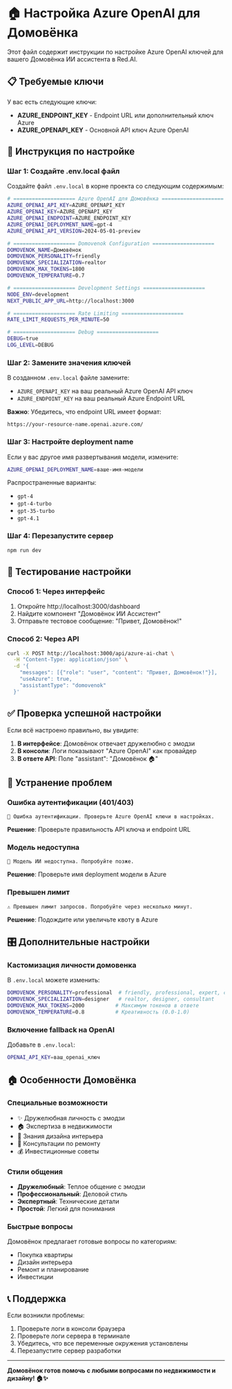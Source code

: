 # 🏠 Настройка Azure OpenAI для Домовёнка

Этот файл содержит инструкции по настройке Azure OpenAI ключей для вашего Домовёнка ИИ ассистента в Red.AI.

## 📋 Требуемые ключи

У вас есть следующие ключи:
- **AZURE_ENDPOINT_KEY** - Endpoint URL или дополнительный ключ Azure
- **AZURE_OPENAPI_KEY** - Основной API ключ Azure OpenAI

## 🔧 Инструкция по настройке

### Шаг 1: Создайте .env.local файл

Создайте файл `.env.local` в корне проекта со следующим содержимым:

```bash
# ==================== Azure OpenAI для Домовёнка ====================
AZURE_OPENAI_API_KEY=AZURE_OPENAPI_KEY
AZURE_OPENAI_KEY=AZURE_OPENAPI_KEY
AZURE_OPENAI_ENDPOINT=AZURE_ENDPOINT_KEY
AZURE_OPENAI_DEPLOYMENT_NAME=gpt-4
AZURE_OPENAI_API_VERSION=2024-05-01-preview

# ==================== Domovenok Configuration ====================
DOMOVENOK_NAME=Домовёнок
DOMOVENOK_PERSONALITY=friendly
DOMOVENOK_SPECIALIZATION=realtor
DOMOVENOK_MAX_TOKENS=1800
DOMOVENOK_TEMPERATURE=0.7

# ==================== Development Settings ====================
NODE_ENV=development
NEXT_PUBLIC_APP_URL=http://localhost:3000

# ==================== Rate Limiting ====================
RATE_LIMIT_REQUESTS_PER_MINUTE=50

# ==================== Debug ====================
DEBUG=true
LOG_LEVEL=DEBUG
```

### Шаг 2: Замените значения ключей

В созданном `.env.local` файле замените:
- `AZURE_OPENAPI_KEY` на ваш реальный Azure OpenAI API ключ
- `AZURE_ENDPOINT_KEY` на ваш реальный Azure Endpoint URL

**Важно**: Убедитесь, что endpoint URL имеет формат:
```
https://your-resource-name.openai.azure.com/
```

### Шаг 3: Настройте deployment name

Если у вас другое имя развертывания модели, измените:
```bash
AZURE_OPENAI_DEPLOYMENT_NAME=ваше-имя-модели
```

Распространенные варианты:
- `gpt-4`
- `gpt-4-turbo`
- `gpt-35-turbo`
- `gpt-4.1`

### Шаг 4: Перезапустите сервер

```bash
npm run dev
```

## 🧪 Тестирование настройки

### Способ 1: Через интерфейс
1. Откройте http://localhost:3000/dashboard
2. Найдите компонент "Домовёнок ИИ Ассистент"
3. Отправьте тестовое сообщение: "Привет, Домовёнок!"

### Способ 2: Через API
```bash
curl -X POST http://localhost:3000/api/azure-ai-chat \
  -H "Content-Type: application/json" \
  -d '{
    "messages": [{"role": "user", "content": "Привет, Домовёнок!"}],
    "useAzure": true,
    "assistantType": "domovenok"
  }'
```

## ✅ Проверка успешной настройки

Если всё настроено правильно, вы увидите:

1. **В интерфейсе**: Домовёнок отвечает дружелюбно с эмодзи
2. **В консоли**: Логи показывают "Azure OpenAI" как провайдер
3. **В ответе API**: Поле "assistant": "Домовёнок 🏠"

## 🚨 Устранение проблем

### Ошибка аутентификации (401/403)
```
🔑 Ошибка аутентификации. Проверьте Azure OpenAI ключи в настройках.
```
**Решение**: Проверьте правильность API ключа и endpoint URL

### Модель недоступна
```
🤖 Модель ИИ недоступна. Попробуйте позже.
```
**Решение**: Проверьте имя deployment модели в Azure

### Превышен лимит
```
⚠️ Превышен лимит запросов. Попробуйте через несколько минут.
```
**Решение**: Подождите или увеличьте квоту в Azure

## 🎛️ Дополнительные настройки

### Кастомизация личности домовенка

В `.env.local` можете изменить:
```bash
DOMOVENOK_PERSONALITY=professional  # friendly, professional, expert, casual
DOMOVENOK_SPECIALIZATION=designer   # realtor, designer, consultant
DOMOVENOK_MAX_TOKENS=2000          # Максимум токенов в ответе
DOMOVENOK_TEMPERATURE=0.8          # Креативность (0.0-1.0)
```

### Включение fallback на OpenAI

Добавьте в `.env.local`:
```bash
OPENAI_API_KEY=ваш_openai_ключ
```

## 🏠 Особенности Домовёнка

### Специальные возможности
- ✨ Дружелюбная личность с эмодзи
- 🏠 Экспертиза в недвижимости
- 🎨 Знания дизайна интерьера
- 🔨 Консультации по ремонту
- 💰 Инвестиционные советы

### Стили общения
- **Дружелюбный**: Теплое общение с эмодзи
- **Профессиональный**: Деловой стиль
- **Экспертный**: Технические детали
- **Простой**: Легкий для понимания

### Быстрые вопросы
Домовёнок предлагает готовые вопросы по категориям:
- Покупка квартиры
- Дизайн интерьера
- Ремонт и планирование
- Инвестиции

## 📞 Поддержка

Если возникли проблемы:
1. Проверьте логи в консоли браузера
2. Проверьте логи сервера в терминале
3. Убедитесь, что все переменные окружения установлены
4. Перезапустите сервер разработки

---

**Домовёнок готов помочь с любыми вопросами по недвижимости и дизайну! 🏠✨** 